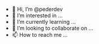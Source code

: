 - 👋 Hi, I’m @pederdev
- 👀 I’m interested in ...
- 🌱 I’m currently learning ...
- 💞️ I’m looking to collaborate on ...
- 📫 How to reach me ...

<!---
pederdev/pederdev is a ✨ special ✨ repository because its `README.md` (this file) appears on your GitHub profile.
You can click the Preview link to take a look at your changes.
--->
